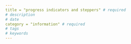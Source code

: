 ```yaml
---
title = "progress indicators and steppers" # required 
# description
# date 
category = "information" # required 
# tags
# keywords
---
```

